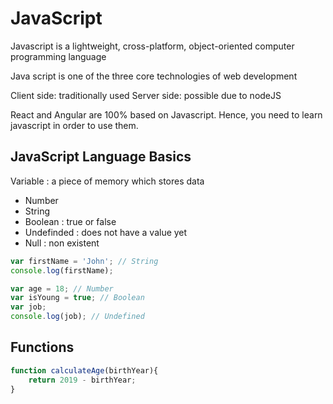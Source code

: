 # JavaScript
  
Javascript is a lightweight, cross-platform, object-oriented computer programming language

Java script is one of the three core technologies of web development

Client side: traditionally used
Server side: possible due to nodeJS

React and Angular are 100% based on Javascript.
Hence, you need to learn javascript in order to use them.


## JavaScript Language Basics
Variable : a piece of memory which stores data 
- Number
- String
- Boolean : true or false 
- Undefinded : does not have a value yet
- Null : non existent 
```javascript
var firstName = 'John'; // String 
console.log(firstName);

var age = 18; // Number
var isYoung = true; // Boolean 
var job;   
console.log(job); // Undefined 
```


## Functions 
```javascript
function calculateAge(birthYear){
    return 2019 - birthYear;
}
```